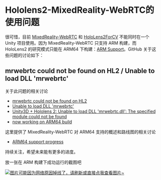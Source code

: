 # Hololens2-MixedReality-WebRTC的使用问题

很可惜，目前 [MixedReality-WebRTC](https://github.com/microsoft/MixedReality-WebRTC/tree/master) 和 [HoloLens2ForCV](https://github.com/microsoft/HoloLens2ForCV) 不能同时在一个 Unity 项目使用。因为 MixedReality-WebRTC 只支持 ARM 构建，而 HoloLens2 的研究模式只能在 ARM64 下构建：[ARM Support](https://github.com/microsoft/HoloLens2ForCV/issues/22)。GitHub 关于这些问题的讨论如下：

## mrwebrtc could not be found on HL2 / Unable to load DLL 'mrwebrtc'
关于此问题的相关讨论
* [mrwebrtc could not be found on HL2](https://github.com/microsoft/MixedReality-WebRTC/issues/574)
* [Unable to load DLL 'mrwebrtc'](https://github.com/microsoft/MixedReality-WebRTC/issues/569)
* [Unity3D + Hololens 2: Unable to load DLL 'mrwebrtc.dll': The specified module could not be found](https://github.com/microsoft/MixedReality-WebRTC/issues/591)
* [now working on ARM64 build](https://github.com/microsoft/MixedReality-WebRTC/issues/235)

这里提供了 MixedReality-WebRTC 对 ARM64 支持的概述和路线图的相关讨论
* [ARM64 support progress](https://github.com/microsoft/MixedReality-WebRTC/issues/414)

持续关注，希望未来能有更多的进度。

放一张在 ARM 构建下成功运行的截图吧

[![图片可能因为网络原因掉线了，请刷新或直接点我查看图片~](https://cdn.jsdelivr.net/gh/ylsislove/image-home/test/20210311151916.jpg)](https://cdn.jsdelivr.net/gh/ylsislove/image-home/test/20210311151916.jpg)
